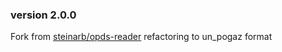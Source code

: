 
### version 2.0.0
Fork from [steinarb/opds-reader](https://github.com/steinarb/opds-reader)
refactoring to un_pogaz format
